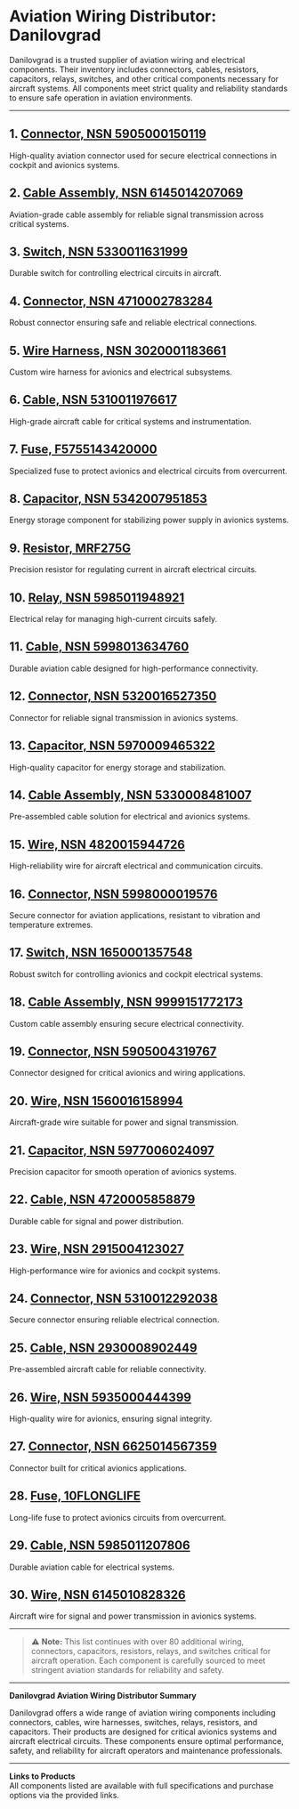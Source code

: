 # Aviation Wiring Distributor: Danilovgrad

Danilovgrad is a trusted supplier of aviation wiring and electrical components. Their inventory includes connectors, cables, resistors, capacitors, relays, switches, and other critical components necessary for aircraft systems. All components meet strict quality and reliability standards to ensure safe operation in aviation environments.

---

## 1. [Connector, NSN 5905000150119](https://www.777connect.com/5905000150119.html)
High-quality aviation connector used for secure electrical connections in cockpit and avionics systems.

## 2. [Cable Assembly, NSN 6145014207069](https://www.k825.store/6145014207069.html)
Aviation-grade cable assembly for reliable signal transmission across critical systems.

## 3. [Switch, NSN 5330011631999](https://www.buybestonlineproductoffers.com/5330011631999.html)
Durable switch for controlling electrical circuits in aircraft.

## 4. [Connector, NSN 4710002783284](https://www.k825.store/4710002783284.html)
Robust connector ensuring safe and reliable electrical connections.

## 5. [Wire Harness, NSN 3020001183661](https://www.optiultra.com/3020001183661.html)
Custom wire harness for avionics and electrical subsystems.

## 6. [Cable, NSN 5310011976617](https://www.optiaero.com/5310011976617.html)
High-grade aircraft cable for critical systems and instrumentation.

## 7. [Fuse, F5755143420000](https://www.partsquotehub.org/F5755143420000.html)
Specialized fuse to protect avionics and electrical circuits from overcurrent.

## 8. [Capacitor, NSN 5342007951853](https://www.valleyofparts.com/5342007951853.html)
Energy storage component for stabilizing power supply in avionics systems.

## 9. [Resistor, MRF275G](https://www.partsquote.org/MRF275G.html)
Precision resistor for regulating current in aircraft electrical circuits.

## 10. [Relay, NSN 5985011948921](https://www.deltacheb.com/5985011948921.html)
Electrical relay for managing high-current circuits safely.

## 11. [Cable, NSN 5998013634760](https://www.skyhighparts.com/5998013634760.html)
Durable aviation cable designed for high-performance connectivity.

## 12. [Connector, NSN 5320016527350](https://www.skyhighparts.com/5320016527350.html)
Connector for reliable signal transmission in avionics systems.

## 13. [Capacitor, NSN 5970009465322](https://www.nsnpartlookup.com/5970009465322.html)
High-quality capacitor for energy storage and stabilization.

## 14. [Cable Assembly, NSN 5330008481007](https://www.777connect.com/5330008481007.html)
Pre-assembled cable solution for electrical and avionics systems.

## 15. [Wire, NSN 4820015944726](https://www.valleyofparts.com/4820015944726.html)
High-reliability wire for aircraft electrical and communication circuits.

## 16. [Connector, NSN 5998000019576](https://www.k825.store/5998000019576.html)
Secure connector for aviation applications, resistant to vibration and temperature extremes.

## 17. [Switch, NSN 1650001357548](https://www.getaquote.store/1650001357548.html)
Robust switch for controlling avionics and cockpit electrical systems.

## 18. [Cable Assembly, NSN 9999151772173](https://www.k825.store/9999151772173.html)
Custom cable assembly ensuring secure electrical connectivity.

## 19. [Connector, NSN 5905004319767](https://www.directorycomet.com/5905004319767.html)
Connector designed for critical avionics and wiring applications.

## 20. [Wire, NSN 1560016158994](https://www.777connect.com/1560016158994.html)
Aircraft-grade wire suitable for power and signal transmission.

## 21. [Capacitor, NSN 5977006024097](https://www.deltacheb.com/5977006024097.html)
Precision capacitor for smooth operation of avionics systems.

## 22. [Cable, NSN 4720005858879](https://www.getaquote.store/4720005858879.html)
Durable cable for signal and power distribution.

## 23. [Wire, NSN 2915004123027](https://www.buybestonlineproductoffers.com/2915004123027.html)
High-performance wire for avionics and cockpit systems.

## 24. [Connector, NSN 5310012292038](https://www.nsnpartlookup.com/5310012292038.html)
Secure connector ensuring reliable electrical connection.

## 25. [Cable, NSN 2930008902449](https://www.partsprohub.com/2930008902449.html)
Pre-assembled aircraft cable for reliable connectivity.

## 26. [Wire, NSN 5935000444399](https://www.deltacheb.com/5935000444399.html)
High-quality wire for avionics, ensuring signal integrity.

## 27. [Connector, NSN 6625014567359](https://www.k825.store/6625014567359.html)
Connector built for critical avionics applications.

## 28. [Fuse, 10FLONGLIFE](https://www.partsquotehub.org/10FLONGLIFE.html)
Long-life fuse to protect avionics circuits from overcurrent.

## 29. [Cable, NSN 5985011207806](https://www.getaquote.store/5985011207806.html)
Durable aviation cable for electrical systems.

## 30. [Wire, NSN 6145010828326](https://www.deltacheb.com/6145010828326.html)
Aircraft wire for signal and power transmission in avionics systems.

---

> ⚠ **Note:** This list continues with over 80 additional wiring, connectors, capacitors, resistors, relays, and switches critical for aircraft operation. Each component is carefully sourced to meet stringent aviation standards for reliability and safety.

---

**Danilovgrad Aviation Wiring Distributor Summary**

Danilovgrad offers a wide range of aviation wiring components including connectors, cables, wire harnesses, switches, relays, resistors, and capacitors. Their products are designed for critical avionics systems and aircraft electrical circuits. These components ensure optimal performance, safety, and reliability for aircraft operators and maintenance professionals.

---

**Links to Products**  
All components listed are available with full specifications and purchase options via the provided links.
